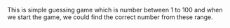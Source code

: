 This is simple guessing game which is number between 1 to 100 and when we start the game, we could find the correct number from these range.
